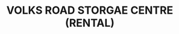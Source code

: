 ---
title: "VOLKS ROAD STORGAE CENTRE (RENTAL)"
url: /welkom/volks-road-storgae-centre-rental/
shop: Mieten
---